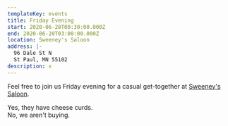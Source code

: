 ```yaml
---
templateKey: events
title: Friday Evening
start: 2020-06-20T00:30:00.000Z
end: 2020-06-20T03:00:00.000Z
location: Sweeney's Saloon
address: |-
  96 Dale St N
  St Paul, MN 55102
description: x
---
```

Feel free to join us Friday evening for a casual get-together at [Sweeney's Saloon](http://sweeneyssaloon.com/).

Yes, they have cheese curds.\
No, we aren't buying.
